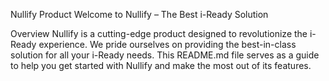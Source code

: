 Nullify Product
Welcome to Nullify – The Best i-Ready Solution

Overview
Nullify is a cutting-edge product designed to revolutionize the i-Ready experience. We pride ourselves on providing the best-in-class solution for all your i-Ready needs. This README.md file serves as a guide to help you get started with Nullify and make the most out of its features.
